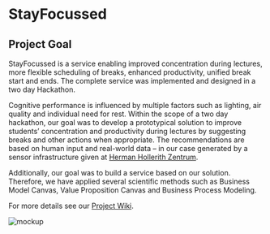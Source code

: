 # StayFocussed

## Project Goal

StayFocussed is a service enabling improved concentration during lectures, more flexible scheduling of breaks, enhanced productivity, unified break start and ends. The complete service was implemented and designed in a two day Hackathon.

Cognitive performance is influenced by multiple factors such as lighting, air quality and individual need for rest. Within the scope of a two day hackathon, our goal was to develop a prototypical solution to improve students’ concentration and productivity during lectures by suggesting breaks and other actions when appropriate. The recommendations are based on human input and real-world data – in our case generated by a sensor infrastructure given at [Herman Hollerith Zentrum](http://www.hhz.de/).

Additionally, our goal was to build a service based on our solution. Therefore, we have applied several scientific methods such as Business Model Canvas, Value Proposition Canvas and Business Process Modeling.

For more details see our [Project Wiki](https://github.com/jules185/IoT_Hackathon/wiki).

![mockup](https://user-images.githubusercontent.com/8709386/27508028-3f221dda-58dd-11e7-8648-593f592cf18c.PNG)
